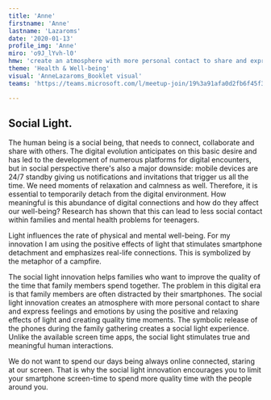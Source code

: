 ```yaml
---
title: 'Anne'
firstname: 'Anne'
lastname: 'Lazaroms'
date: '2020-01-13'
profile_img: 'Anne'
miro: 'o9J_lYvh-l0'
hmw: 'create an atmosphere with more personal contact to share and express our feelings and emotions?'
theme: 'Health & Well-being'
visual: 'AnneLazaroms_Booklet visual'
teams: 'https://teams.microsoft.com/l/meetup-join/19%3a91afa0d2fb6f45f3ba7c67028f05eaef%40thread.tacv2/1611096213647?context=%7b%22Tid%22%3a%22ca6fbace-7cba-4d53-8681-a06284f7ff46%22%2c%22Oid%22%3a%22100e5047-8c80-4681-bea6-926cb60256f0%22%7d'

---
```


## Social Light. 

The human being is a social being, that needs to connect, collaborate and share with others. The digital evolution anticipates on this basic desire and has led to the development of numerous platforms for digital encounters, but in social perspective there's also a major downside: mobile devices are 24/7 standby giving us notifications and invitations that trigger us all the time. We need moments of relaxation and calmness as well. Therefore, it is essential to temporarily detach from the digital environment. How meaningful is this abundance of digital connections and how do they affect our well-being? Research has shown that this can lead to less social contact within families and mental health problems for teenagers. 

Light influences the rate of physical and mental well-being. For my innovation I am using the positive effects of light that stimulates smartphone detachment and emphasizes real-life connections. This is symbolized by the metaphor of a campfire. 

The social light innovation helps families who want to improve the quality of the time that family members spend together. The problem in this digital era is that family members are often distracted by their smartphones. The social light innovation creates an atmosphere with more personal contact to share and express feelings and emotions by using the positive and relaxing effects of light and creating quality time moments. The symbolic release of the phones during the family gathering creates a social light experience. Unlike the available screen time apps, the social light stimulates true and meaningful human interactions. 

We do not want to spend our days being always online connected, staring at our screen. That is why the social light innovation encourages you to limit your smartphone screen-time to spend more quality time with the people around you. 

 